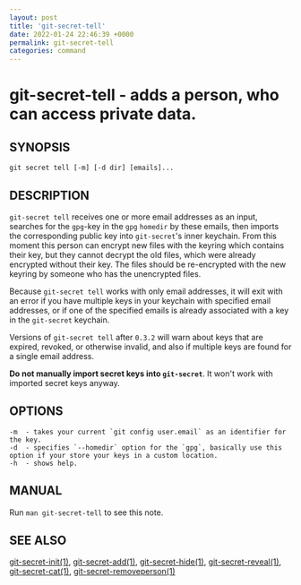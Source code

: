 ```yaml
---
layout: post
title: 'git-secret-tell'
date: 2022-01-24 22:46:39 +0000
permalink: git-secret-tell
categories: command
---
```

git-secret-tell - adds a person, who can access private data.
===============================================================

## SYNOPSIS

    git secret tell [-m] [-d dir] [emails]...


## DESCRIPTION
`git-secret tell` receives one or more email addresses as an input, searches for the `gpg`-key in the `gpg`
`homedir` by these emails, then imports the corresponding public key into `git-secret`'s inner keychain.
From this moment this person can encrypt new files with the keyring which contains their key,
but they cannot decrypt the old files, which were already encrypted without their key.
The files should be re-encrypted with the new keyring by someone who has the unencrypted files.

Because `git-secret tell` works with only email addresses, it will exit with an error if you have
multiple keys in your keychain with specified email addresses, or if one of the specified emails
is already associated with a key in the `git-secret` keychain.

Versions of `git-secret tell` after `0.3.2` will warn about keys that are expired, revoked, or otherwise invalid,
and also if multiple keys are found for a single email address.

**Do not manually import secret keys into `git-secret`**. It won't work with imported secret keys anyway.

## OPTIONS

    -m  - takes your current `git config user.email` as an identifier for the key.
    -d  - specifies `--homedir` option for the `gpg`, basically use this option if your store your keys in a custom location.
    -h  - shows help.


## MANUAL

Run `man git-secret-tell` to see this note.


## SEE ALSO

[git-secret-init(1)](https://git-secret.io/git-secret-init), [git-secret-add(1)](https://git-secret.io/git-secret-add),
[git-secret-hide(1)](https://git-secret.io/git-secret-hide), [git-secret-reveal(1)](https://git-secret.io/git-secret-reveal),
[git-secret-cat(1)](https://git-secret.io/git-secret-cat), [git-secret-removeperson(1)](https://git-secret.io/git-secret-removeperson)
